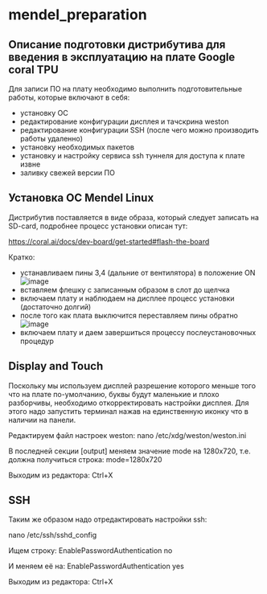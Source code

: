 # mendel_preparation

## Описание подготовки дистрибутива для введения в эксплуатацию на плате Google coral TPU

Для записи ПО на плату необходимо выполнить подготовительные работы, которые включают в себя:
- установку ОС
- редактирование конфигурации дисплея и тачскрина weston
- редактирование конфигурации SSH (после чего можно производить работы удаленно)
- установку необходимых пакетов
- установку и настройку сервиса ssh туннеля для доступа к плате извне
- заливку свежей версии ПО

## Установка ОС Mendel Linux

Дистрибутив поставляется в виде образа, который следует записать на SD-card, подробнее процесс установки описан тут:

https://coral.ai/docs/dev-board/get-started#flash-the-board

Кратко: 
- устанавливаем пины 3,4 (дальние от вентилятора) в положение ON
![image](https://user-images.githubusercontent.com/79811164/168913322-d1c59bb0-f0c7-47f5-9f94-d3793eca2274.png)
- вставляем флешку с записанным образом в слот до щелчка
- включаем плату и наблюдаем на дисплее процесс установки (достаточно долгий)
- после того как плата выключится переставляем пины обратно
![image](https://user-images.githubusercontent.com/79811164/168913566-2791b2ec-a91d-443e-bbba-88794d5b79e0.png)
- включаем плату и даем завершиться процессу послеустановочных процедур


## Display and Touch

Поскольку мы используем дисплей разрешение которого меньше того что на плате по-умолчанию, буквы будут маленькие и плохо разборчивы, необходимо откорректировать настройки дисплея. Для этого надо запустить терминал нажав на единственную иконку что в наличии на панели.

Редактируем файл настроек weston:
nano /etc/xdg/weston/weston.ini

В последней секции [output] меняем значение mode на 1280x720, т.е. должна получиться строка:
mode=1280x720

Выходим из редактора: Ctrl+X

## SSH

Таким же образом надо отредактировать настройки ssh: 

nano /etc/ssh/sshd_config

Ищем строку: EnablePasswordAuthentication no

И меняем её на: EnablePasswordAuthentication yes

Выходим из редактора: Ctrl+X


